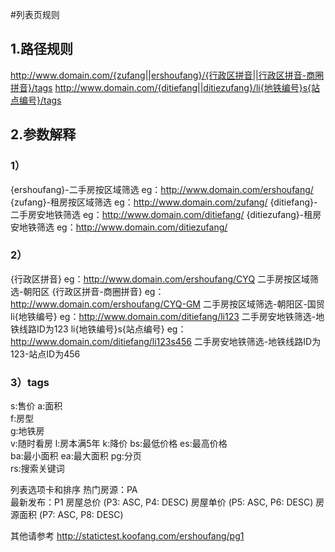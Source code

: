 #列表页规则 

## 1.路径规则
http://www.domain.com/{zufang||ershoufang}/{行政区拼音||行政区拼音-商圈拼音}/tags
http://www.domain.com/{ditiefang||ditiezufang}/li{地铁编号}s{站点编号}/tags
## 2.参数解释 
### 1）
{ershoufang}-二手房按区域筛选
eg：http://www.domain.com/ershoufang/ 
{zufang}-租房按区域筛选 
eg：http://www.domain.com/zufang/ 
{ditiefang}-二手房安地铁筛选
eg：http://www.domain.com/ditiefang/ 
{ditiezufang}-租房安地铁筛选
eg：http://www.domain.com/ditiezufang/ 
### 2）
{行政区拼音} 
eg：http://www.domain.com/ershoufang/CYQ 
    二手房按区域筛选-朝阳区 
{行政区拼音-商圈拼音} 
eg：http://www.domain.com/ershoufang/CYQ-GM 
    二手房按区域筛选-朝阳区-国贸 
li{地铁编号} 
eg：http://www.domain.com/ditiefang/li123 
   二手房安地铁筛选-地铁线路ID为123 
li{地铁编号}s{站点编号} 
eg：http://www.domain.com/ditiefang/li123s456
   二手房安地铁筛选-地铁线路ID为123-站点ID为456 
### 3）tags
s:售价 
a:面积  
f:房型  
g:地铁房  
v:随时看房 
l:房本满5年 
k:降价 
bs:最低价格 
es:最高价格  
ba:最小面积 
ea:最大面积 
pg:分页  
rs:搜索关键词 

列表选项卡和排序 
热门房源：PA  
最新发布：P1 
房屋总价 (P3: ASC, P4: DESC) 
房屋单价 (P5: ASC, P6: DESC) 
房源面积 (P7: ASC, P8: DESC) 
 
其他请参考 
http://statictest.koofang.com/ershoufang/pg1 

